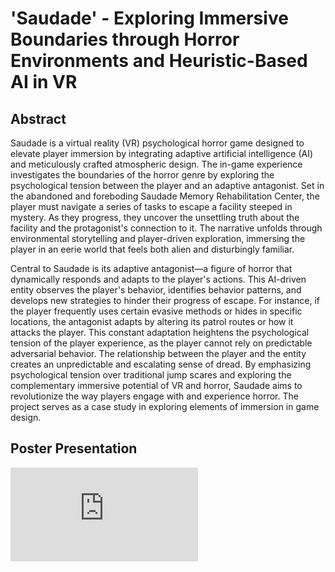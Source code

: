 # 'Saudade' - Exploring Immersive Boundaries through Horror Environments and Heuristic-Based AI in VR
 

## Abstract

Saudade is a virtual reality (VR) psychological horror game designed to elevate player immersion by integrating adaptive artificial intelligence (AI) and meticulously crafted atmospheric design. The in-game experience investigates the boundaries of the horror genre by exploring the psychological tension between the player and an adaptive antagonist. Set in the abandoned and foreboding Saudade Memory Rehabilitation Center, the player must navigate a series of tasks to escape a facility steeped in mystery. As they progress, they uncover the unsettling truth about the facility and the protagonist's connection to it. The narrative unfolds through environmental storytelling and player-driven exploration, immersing the player in an eerie world that feels both alien and disturbingly familiar.

Central to Saudade is its adaptive antagonist—a figure of horror that dynamically responds and adapts to the player's actions. This AI-driven entity observes the player's behavior, identifies behavior patterns, and develops new strategies to hinder their progress of escape. For instance, if the player frequently uses certain evasive methods or hides in specific locations, the antagonist adapts by altering its patrol routes or how it attacks the player. This constant adaptation heightens the psychological tension of the player experience, as the player cannot rely on predictable adversarial behavior. The relationship between the player and the entity creates an unpredictable and escalating sense of dread. By emphasizing psychological tension over traditional jump scares and exploring the complementary immersive potential of VR and horror, Saudade aims to revolutionize the way players engage with and experience horror. The project serves as a case study in exploring elements of immersion in game design.

## Poster Presentation
![Img of poster](https://github.com/ExzoZbta/saudade-vr/blob/main/website/img/poster.pptx.pdf)
